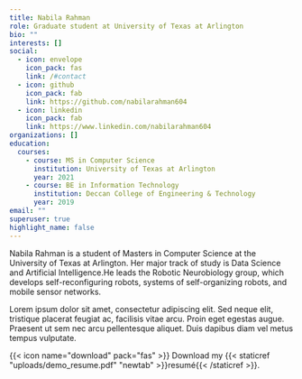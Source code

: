 ```yaml
---
title: Nabila Rahman
role: Graduate student at University of Texas at Arlington
bio: ""
interests: []
social:
  - icon: envelope
    icon_pack: fas
    link: /#contact
  - icon: github
    icon_pack: fab
    link: https://github.com/nabilarahman604
  - icon: linkedin
    icon_pack: fab
    link: https://www.linkedin.com/nabilarahman604
organizations: []
education:
  courses:
    - course: MS in Computer Science
      institution: University of Texas at Arlington
      year: 2021
    - course: BE in Information Technology
      institution: Deccan College of Engineering & Technology
      year: 2019
email: ""
superuser: true
highlight_name: false
---
```

Nabila Rahman is a student of Masters in Computer Science at the University of Texas at Arlington. Her major track of study is Data Science and Artificial Intelligence.He leads the Robotic Neurobiology group, which develops self-reconfiguring robots, systems of self-organizing robots, and mobile sensor networks.

Lorem ipsum dolor sit amet, consectetur adipiscing elit. Sed neque elit, tristique placerat feugiat ac, facilisis vitae arcu. Proin eget egestas augue. Praesent ut sem nec arcu pellentesque aliquet. Duis dapibus diam vel metus tempus vulputate.

{{< icon name="download" pack="fas" >}} Download my {{< staticref "uploads/demo_resume.pdf" "newtab" >}}resumé{{< /staticref >}}.